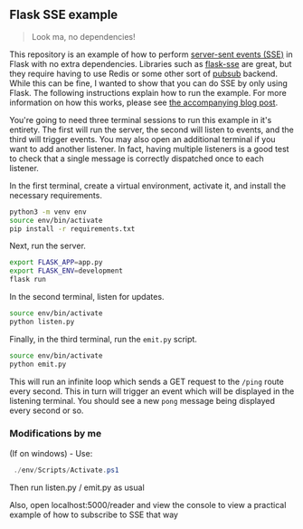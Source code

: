 ## Flask SSE example

> Look ma, no dependencies!

This repository is an example of how to perform [server-sent events (SSE)](https://www.wikiwand.com/en/Server-sent_events) in Flask with no extra dependencies. Libraries such as [flask-sse](https://github.com/singingwolfboy/flask-sse) are great, but they require having to use Redis or some other sort of [pubsub](https://www.wikiwand.com/en/Publish%E2%80%93subscribe_pattern) backend. While this can be fine, I wanted to show that you can do SSE by only using Flask. The following instructions explain how to run the example. For more information on how this works, please see [the accompanying blog post](https://maxhalford.github.io/blog/flask-sse-no-deps).

You're going to need three terminal sessions to run this example in it's entirety. The first will run the server, the second will listen to events, and the third will trigger events. You may also open an additional terminal if you want to add another listener. In fact, having multiple listeners is a good test to check that a single message is correctly dispatched once to each listener.

In the first terminal, create a virtual environment, activate it, and install the necessary requirements.

```sh
python3 -m venv env
source env/bin/activate
pip install -r requirements.txt
```

Next, run the server.

```sh
export FLASK_APP=app.py
export FLASK_ENV=development
flask run
```

In the second terminal, listen for updates.

```sh
source env/bin/activate
python listen.py
```

Finally, in the third terminal, run the `emit.py` script.

```sh
source env/bin/activate
python emit.py
```

This will run an infinite loop which sends a GET request to the `/ping` route every second. This in turn will trigger an event which will be displayed in the listening terminal. You should see a new `pong` message being displayed every second or so.

### Modifications by me

(If on windows) - Use:

```PowerShell
 ./env/Scripts/Activate.ps1
```

Then run listen.py / emit.py as usual

Also, open localhost:5000/reader and view the console to view a practical example of how to subscribe to SSE that way